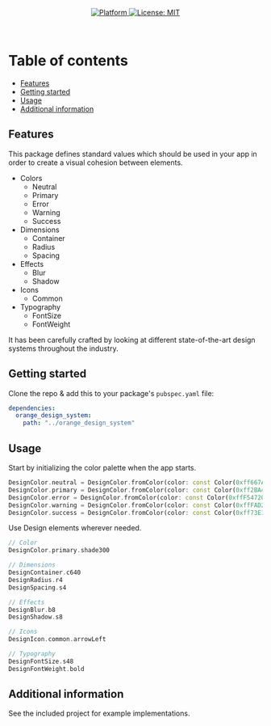 <p align="center">
  <a href="https://flutter.dev">
    <img src="https://img.shields.io/badge/Platform-Flutter-02569B?logo=flutter"
      alt="Platform" />
  </a>
  <a href="https://opensource.org/licenses/MIT">
    <img src="https://img.shields.io/github/license/o-adrian-o/DesignSystemBasics?color=red"
      alt="License: MIT" />
  </a>
</p><br>

# Table of contents

- [Features](#features)
- [Getting started](#getting-started)
- [Usage](#usage)
- [Additional information](#additional-information)

## Features

This package defines standard values which should be used in your app in order to create a visual cohesion between elements.
- Colors
  - Neutral
  - Primary
  - Error
  - Warning
  - Success
- Dimensions
  - Container
  - Radius
  - Spacing
- Effects
  - Blur
  - Shadow
- Icons
  - Common
- Typography
  - FontSize
  - FontWeight

It has been carefully crafted by looking at different state-of-the-art design systems throughout the industry.

## Getting started

Clone the repo & add this to your package's `pubspec.yaml` file:

```yaml
dependencies:
  orange_design_system:
    path: "../orange_design_system"
```

## Usage

Start by initializing the color palette when the app starts.

```dart
DesignColor.neutral = DesignColor.fromColor(color: const Color(0xff667A8E));
DesignColor.primary = DesignColor.fromColor(color: const Color(0xff2BA4E0));
DesignColor.error = DesignColor.fromColor(color: const Color(0xffF54720));
DesignColor.warning = DesignColor.fromColor(color: const Color(0xffFAD21E));
DesignColor.success = DesignColor.fromColor(color: const Color(0xff73E167));
```

Use Design elements wherever needed.

```dart
// Color
DesignColor.primary.shade300

// Dimensions
DesignContainer.c640
DesignRadius.r4
DesignSpacing.s4

// Effects
DesignBlur.b8
DesignShadow.s8

// Icons
DesignIcon.common.arrowLeft

// Typography
DesignFontSize.s48
DesignFontWeight.bold
```

## Additional information

See the included project for example implementations.